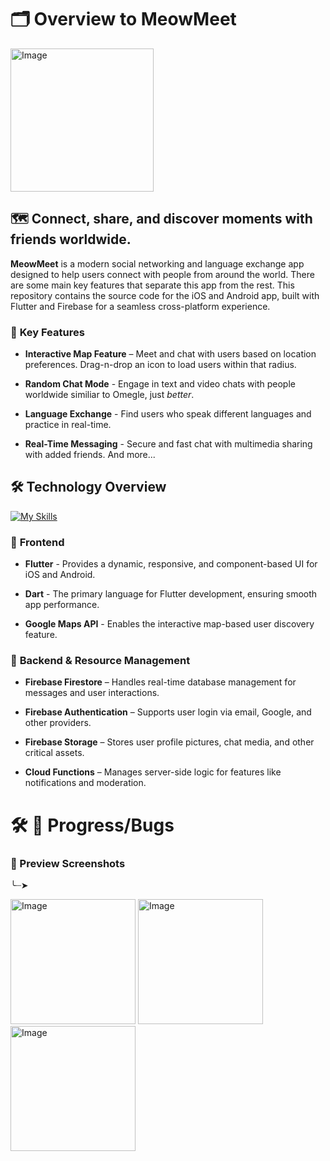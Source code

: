 # 🗂 Overview to **MeowMeet**

<img width="229" alt="Image" src="https://github.com/user-attachments/assets/f265317d-6614-461a-8c15-dbcba4e43809" />

## 🗺️ **Connect, share, and discover moments with friends worldwide.**

**MeowMeet** is a modern social networking and language exchange app designed to help users connect with people from around the world. There are some main key features that separate this app from the rest. This repository contains the source code for the iOS and Android app, built with Flutter and Firebase for a seamless cross-platform experience.

### 🔑 **Key Features**

- **Interactive Map Feature** – Meet and chat with users based on location preferences. Drag-n-drop an icon to load users within that radius. 

- **Random Chat Mode** - Engage in text and video chats with people worldwide similiar to Omegle, just _better_. 

- **Language Exchange** - Find users who speak different languages and practice in real-time.

- **Real-Time Messaging** - Secure and fast chat with multimedia sharing with added friends.
And more... 

## 🛠️ **Technology Overview**  
[![My Skills](https://skillicons.dev/icons?i=firebase,flutter,dart)](https://skillicons.dev)

### 📘 **Frontend**

- **Flutter** - Provides a dynamic, responsive, and component-based UI for iOS and Android.

- **Dart** - The primary language for Flutter development, ensuring smooth app performance.

- **Google Maps API** - Enables the interactive map-based user discovery feature.

### 📖 **Backend & Resource Management**

- **Firebase Firestore** – Handles real-time database management for messages and user interactions.

- **Firebase Authentication** – Supports user login via email, Google, and other providers.

- **Firebase Storage** – Stores user profile pictures, chat media, and other critical assets.

- **Cloud Functions** – Manages server-side logic for features like notifications and moderation.

# 🛠️ 🐛 Progress/Bugs

### 🚧 Preview Screenshots 
╰┈➤

<img width="200" alt="Image" src="https://github.com/user-attachments/assets/3c1a8742-b517-47f7-9fb0-399e6701a5ff" />
<img width="200" alt="Image" src="https://github.com/user-attachments/assets/e6109391-1449-4d11-ae3b-6ced684d838b" />
<img width="200" alt="Image" src="https://github.com/user-attachments/assets/431caa36-9e80-4765-b549-8a89215ba119" />
